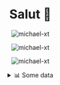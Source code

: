<h1 align="center">Salut 👋</h1>

<p align="center"> <img src="https://komarev.com/ghpvc/?username=michael-xt" alt="michael-xt" /> 
</p>

<p align="center"><img align="center" src="https://github-readme-stats.vercel.app/api/top-langs/?username=michael-xt&layout=compact&theme=dark&show_icons=true" alt="michael-xt" /></p>
<p align="center"><img align="center" src="https://github-readme-stats.vercel.app/api?username=michael-xt&show_icons=true&theme=dark&show_icons=true" alt="michael-xt" /></p>

<details align="center"><summary>📊 Some data</summary>
<p>

<!--START_SECTION:waka-->
**🐱 My GitHub Data** 

> 🏆 256 Contributions in the Year 2021
 > 
> 📦 16.4 MB Used in GitHub's Storage 
 > 
> 🚫 Not Opted to Hire
 > 
> 📜 5 Public Repositories 
 > 
> 🔑 32 Private Repositories  
 > 
**I'm an Early 🐤** 

```text
🌞 Morning    130 commits    ███████░░░░░░░░░░░░░░░░░░   31.48% 
🌆 Daytime    110 commits    ██████░░░░░░░░░░░░░░░░░░░   26.63% 
🌃 Evening    167 commits    ██████████░░░░░░░░░░░░░░░   40.44% 
🌙 Night      6 commits      ░░░░░░░░░░░░░░░░░░░░░░░░░   1.45%

```
📅 **I'm Most Productive on Thursday** 

```text
Monday       40 commits     ██░░░░░░░░░░░░░░░░░░░░░░░   9.69% 
Tuesday      59 commits     ███░░░░░░░░░░░░░░░░░░░░░░   14.29% 
Wednesday    85 commits     █████░░░░░░░░░░░░░░░░░░░░   20.58% 
Thursday     86 commits     █████░░░░░░░░░░░░░░░░░░░░   20.82% 
Friday       57 commits     ███░░░░░░░░░░░░░░░░░░░░░░   13.8% 
Saturday     51 commits     ███░░░░░░░░░░░░░░░░░░░░░░   12.35% 
Sunday       35 commits     ██░░░░░░░░░░░░░░░░░░░░░░░   8.47%

```


📊 **This Week I Spent My Time On** 

```text
🔥 Editors: 
No Activity Tracked This Week

💻 Operating System: 
No Activity Tracked This Week

```

**I Mostly Code in JavaScript** 

```text
JavaScript               11 repos            ████████░░░░░░░░░░░░░░░░░   33.33% 
Java                     8 repos             ██████░░░░░░░░░░░░░░░░░░░   24.24% 
Lua                      3 repos             ██░░░░░░░░░░░░░░░░░░░░░░░   9.09% 
Vue                      3 repos             ██░░░░░░░░░░░░░░░░░░░░░░░   9.09% 
C#                       3 repos             ██░░░░░░░░░░░░░░░░░░░░░░░   9.09%

```



 Last Updated on 10/10/2021
<!--END_SECTION:waka-->
</p>

